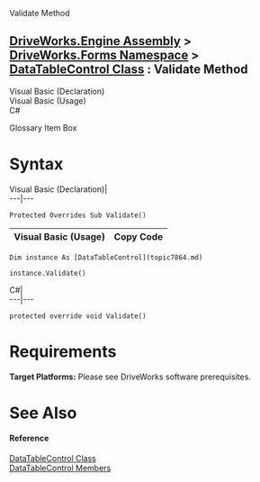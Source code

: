 Validate Method   
  
[DriveWorks.Engine Assembly](topic2156.md) > [DriveWorks.Forms Namespace](topic7266.md) > [DataTableControl Class](topic7864.md) : Validate Method  
---  
  
Visual Basic (Declaration)    
Visual Basic (Usage)    
C# 

Glossary Item Box

# Syntax

Visual Basic (Declaration)|   
---|---  
      
    
    Protected Overrides Sub Validate()   
  
Visual Basic (Usage)| Copy Code  
---|---  
      
    
    Dim instance As [DataTableControl](topic7864.md)
     
    instance.Validate()  
  
C#|   
---|---  
      
    
    protected override void Validate()  
  
# Requirements

**Target Platforms:** Please see DriveWorks software prerequisites.

# See Also

#### Reference

[DataTableControl Class](topic7864.md)   
[DataTableControl Members](topic7865.md)


